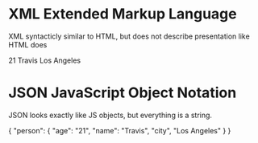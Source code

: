 # XML Extended Markup Language
XML syntacticly similar to HTML, but does not describe presentation like HTML does

<person>
  <age>21</age>
  <name>Travis</name>
  <city>Los Angeles</name>
</person>

# JSON JavaScript Object Notation
JSON looks exactly like  JS objects, but everything is a string.

{
  "person": {
    "age": "21",
    "name": "Travis",
    "city", "Los Angeles"
  }
}

